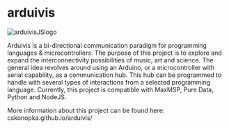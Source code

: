 arduivis
========

![arduivisJSlogo](http://i.imgur.com/KLhS1Ro.png)

Arduivis is a bi-directional communication paradigm for programming languages & microcontrollers. The purpose of this project is to explore and expand the interconnectivity possibilities of music, art and science. The general idea revolves around using an Arduino, or a microcontroller with serial capability, as a communication hub. This hub can be programmed to handle with several types of interactions from a selected programming language. Currently, this project is compatible with MaxMSP, Pure Data, Python and NodeJS.

More information about this project can be found here: cskonopka.github.io/arduivis/